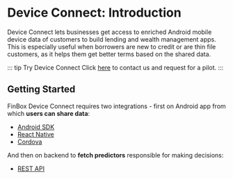# Device Connect: Introduction
Device Connect lets businesses get access to enriched Android mobile device data of customers to build lending and wealth management apps. This is especially useful when borrowers are new to credit or are thin file customers, as it helps them get better terms based on the shared data.

::: tip Try Device Connect
Click [here](https://finbox.in/contact-us) to contact us and request for a pilot.
:::

## Getting Started
FinBox Device Connect requires two integrations - first on Android app from which **users can share data**:
- [Android SDK](/device-connect/android.html)
- [React Native](/device-connect/react-native.html)
- [Cordova](/device-connect/cordova.html)

And then on backend to **fetch predictors** responsible for making decisions:
- [REST API](/device-connect/rest-api.html)